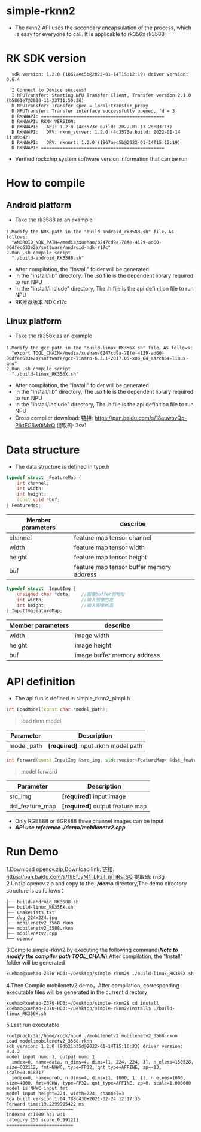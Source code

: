 # simple-rknn2
* The rknn2 API uses the secondary encapsulation of the process, which is easy for everyone to call. It is applicable to rk356x rk3588
# RK SDK version
```
  sdk version: 1.2.0 (1867aec5b@2022-01-14T15:12:19) driver version: 0.6.4

  I Connect to Device success!
  I NPUTransfer: Starting NPU Transfer Client, Transfer version 2.1.0 (b5861e7@2020-11-23T11:50:36)
  D NPUTransfer: Transfer spec = local:transfer_proxy
  D NPUTransfer: Transfer interface successfully opened, fd = 3
  D RKNNAPI: ==============================================
  D RKNNAPI: RKNN VERSION:
  D RKNNAPI:   API: 1.2.0 (4c3573e build: 2022-01-13 20:03:13)
  D RKNNAPI:   DRV: rknn_server: 1.2.0 (4c3573e build: 2022-01-14 11:09:42)
  D RKNNAPI:   DRV: rknnrt: 1.2.0 (1867aec5b@2022-01-14T15:12:19)
  D RKNNAPI: ==============================================
```
* Verified rockchip system software version information that can be run
# How to compile
## Android platform
* Take the rk3588 as an example
```
1.Modify the NDK path in the "build-android_rk3588.sh" file，As follows:
  "ANDROID_NDK_PATH=/media/xuehao/0247cd9a-78fe-4129-ad60-00dfec633e2a/software/android-ndk-r17c"
2.Run .sh compile script
  "./build-android_RK3588.sh"
```
* After compilation, the "Install" folder will be generated
* In the "install/lib" directory, The .so file is the dependent library required to run NPU
* In the "install/include" directory, The .h file is the api definition file to run NPU
* RK推荐版本 NDK r17c
## Linux platform
* Take the rk356x as an example
```
1.Modify the gcc path in the "build-linux_RK356X.sh" file，As follows:
  "export TOOL_CHAIN=/media/xuehao/0247cd9a-78fe-4129-ad60-00dfec633e2a/software/gcc-linaro-6.3.1-2017.05-x86_64_aarch64-linux-gnu"
2.Run .sh compile script
  "./build-linux_RK356X.sh"
```
* After compilation, the "Install" folder will be generated
* In the "install/lib" directory, The .so file is the dependent library required to run NPU
* In the "install/include" directory, The .h file is the api definition file to run NPU
* Cross compiler download: 链接: https://pan.baidu.com/s/18auwovQp-PlktEG6w0iMxQ 提取码: 3sv1
# Data structure
* The data structure is defined in type.h
```c++
typedef struct _FeatureMap {
    int channel;
    int width;
    int height;
    const void *buf;
} FeatureMap;

```

| Member parameters  | describe                                       
| -------------------| ------------------------------------------|
| channel            | feature map tensor channel                |
| width              | feature map tensor width                  |
| height             | feature map tensor height                 |
| buf                | feature map tensor buffer memory address  |

```c++
typedef struct _InputImg {
    unsigned char *data;    //图像buffer的地址
    int width;              //输入图像的宽
    int height;             //输入图像的高
} InputImg;eatureMap;

```
| Member parameters  | describe                                       
| -------------------| ------------------------------------------|
| width              | image width                               |
| height             | image height                              |
| buf                | image buffer memory address               |
# API definition
* The api fun is defined in simple_rknn2_pimpl.h
```C++
int LoadModel(const char *model_path);
```
> load rknn model

| Parameter | Description                          |
| --------- | ------------------------------------ |
| model_path| **[required]** input .rknn model path|

```C++
int Forward(const InputImg &src_img, std::vector<FeatureMap> &dst_feature_map);
```
> model forward

| Parameter      | Description                          |
| ---------------| ------------------------------------ |
| src_img        | **[required]** input image           |
| dst_feature_map| **[required]** output feature map    |

* Only RGB888 or BGR888 three channel images can be input
* ***API use reference ./demo/mobilenetv2.cpp***
# Run Demo
1.Download opencv.zip,Download link: 链接: https://pan.baidu.com/s/19EfJyMfTLPzlI_mTiRs_SQ 提取码: rn3g \
2.Unzip opencv.zip and copy to the ***./demo*** directory,The demo directory structure is as follows：
```
├── build-android_RK3588.sh
├── build-linux_RK356X.sh
├── CMakeLists.txt
├── dog_224x224.jpg
├── mobilenetv2_3568.rknn
├── mobilenetv2_3588.rknn
├── mobilenetv2.cpp
└── opencv

```
3.Compile simple-rknn2 by executing the following command(***Note to modify the compiler path TOOL_CHAIN***),After compilation, the "Install" folder will be generated
```
xuehao@xuehao-Z370-HD3:~/Desktop/simple-rknn2$ ./build-linux_RK356X.sh
```
4.Then Compile mobilenetv2 demo，After compilation, corresponding executable files will be generated in the current directory
```
xuehao@xuehao-Z370-HD3:~/Desktop/simple-rknn2$ cd install
xuehao@xuehao-Z370-HD3:~/Desktop/simple-rknn2/install$ ./build-linux_RK356X.sh
```
5.Last run executable
```
root@rock-3a:/home/rock/npu# ./mobilenetv2 mobilenetv2_3568.rknn 
Load model:mobilenetv2_3568.rknn
sdk version: 1.2.0 (9db21b35d@2022-01-14T15:16:23) driver version: 0.4.2
model input num: 1, output num: 1
  index=0, name=data, n_dims=4, dims=[1, 224, 224, 3], n_elems=150528, size=602112, fmt=NHWC, type=FP32, qnt_type=AFFINE, zp=-13, scale=0.018317
  index=0, name=prob, n_dims=4, dims=[1, 1000, 1, 1], n_elems=1000, size=4000, fmt=NCHW, type=FP32, qnt_type=AFFINE, zp=0, scale=1.000000
model is NHWC input fmt
model input height=224, width=224, channel=3
Rga built version:1.04 788c430+2021-02-24 12:17:35
Forward time:19.2299995422 ms
=========================
index:0 c:1000 h:1 w:1
category:155 score:0.991211
=========================

```
